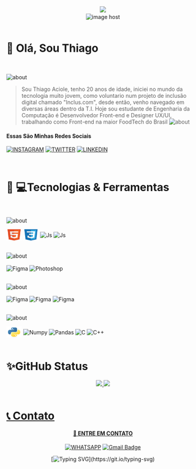 <div align="center" >
<img height="70"  src="https://pt.wizcase.com/wp-content/uploads/2022/03/GitHub-Logo.png"/>
</div>
<div align="center" >
<img  width="700"src="https://images2.imgbox.com/19/a5/4umQaWWr_o.png" alt="image host"/>
   <br>
    <br>
</div>
<div align="center" >

</div>


 # 👋 Olá, Sou Thiago 
 <br>

![about](https://img.shields.io/badge/-Quem%20Sou%20Eu%3F-red
)

> Sou Thiago Aciole, tenho 20 anos de idade, iniciei no mundo da tecnologia muito jovem, como voluntario num projeto de inclusão digital chamado "Inclus.com", desde então, venho navegado em diversas áreas dentro da T.I. Hoje sou estudante de Engenharia da Computação é Desenvolvedor Front-end e Designer UX/UI, trabalhando como Front-end na maior FoodTech do Brasil ![about](https://img.shields.io/badge/-iFood-red
)

  
#### Essas São Minhas Redes Sociais    
    
[![INSTAGRAM](https://img.shields.io/badge/Instagram-E4405F?style=for-the-badge&logo=instagram&logoColor=white
)](https://www.instagram.com/thiago.aciole/)
[![TWITTER](https://img.shields.io/badge/Twitter-1DA1F2?style=for-the-badge&logo=twitter&logoColor=white
)](https://twitter.com/thiagoaciole6)
[![LINKEDIN](https://img.shields.io/badge/LinkedIn-0077B5?style=for-the-badge&logo=linkedin&logoColor=white)
](https://www.linkedin.com/in/thiago-aciole-7a614916a/)

 <br>
 
  # 🚀 💻Tecnologias & Ferramentas
  
  <br>
  
![about](https://img.shields.io/badge/-Front--End-red
)

   <div style="display: inline_block">
 <img align="center" alt="HTML" height="30" width="40" src="https://raw.githubusercontent.com/devicons/devicon/master/icons/html5/html5-original.svg">
  <img align="center" alt="CSS" height="30" width="40" src="https://raw.githubusercontent.com/devicons/devicon/master/icons/css3/css3-original.svg">
  <img align="center" alt="Js" height="30" width="40" src="https://cdn.jsdelivr.net/gh/devicons/devicon/icons/javascript/javascript-original.svg" > 
   <img align="center" alt="Js" height="30" width="40" src="https://cdn.jsdelivr.net/gh/devicons/devicon/icons/angularjs/angularjs-original.svg" > 
</div>
  <br>
  
![about](https://img.shields.io/badge/-Design-red
)

<div style="display: inline_block">
   <img align="center" alt="Figma" height="30" width="40" src="https://cdn.jsdelivr.net/gh/devicons/devicon/icons/figma/figma-original.svg"  />
   <img align="center" alt="Photoshop" height="30" width="40" src="https://cdn.jsdelivr.net/gh/devicons/devicon/icons/photoshop/photoshop-plain.svg" />

</div>

  <br>
  
![about](https://img.shields.io/badge/-Ferramentas-red
)

<div style="display: inline_block">
   <img align="center" alt="Figma" height="30" width="40" src="https://cdn.jsdelivr.net/gh/devicons/devicon/icons/vscode/vscode-original.svg" />
   <img align="center" alt="Figma" height="30" width="40" src="https://cdn.jsdelivr.net/gh/devicons/devicon/icons/git/git-original.svg" />
   <img align="center" alt="Figma" height="30" width="40" src="https://cdn.jsdelivr.net/gh/devicons/devicon/icons/github/github-original.svg" />
</div>

  <br>
  
![about](https://img.shields.io/badge/-Conhecimento%20Basico-red
)

<div style="display: inline_block">
   <img align="center" alt="Python" height="30" width="40" src="https://raw.githubusercontent.com/devicons/devicon/master/icons/python/python-original.svg">
  <img align="center" alt="Numpy" height="30" width="40" src="https://cdn.jsdelivr.net/gh/devicons/devicon/icons/numpy/numpy-original.svg" />
  <img align="center" alt="Pandas" height="30" width="40" src="https://cdn.jsdelivr.net/gh/devicons/devicon/icons/pandas/pandas-original.svg" />
  <img align="center" alt="C" height="30" width="40" src="https://cdn.jsdelivr.net/gh/devicons/devicon/icons/c/c-original.svg" />
  <img align="center" alt="C++" height="30" width="40" src="https://cdn.jsdelivr.net/gh/devicons/devicon/icons/cplusplus/cplusplus-original.svg"  />  

</div>

 
 <br>

 # ✨GitHub Status

<div align="center">
  

    
  <a href="https://github.com/ThiagoAciole">
  <img height="140em" src="https://github-readme-stats.vercel.app/api?username=ThiagoAciole&show_icons=true&theme=tokyonight&include_all_commits=true&count_private=true"/>
  <img height="140em" src="https://github-readme-stats.vercel.app/api/top-langs/?username=ThiagoAciole&layout=compact&langs_count=7&theme=tokyonight"/>
</div>



 <br>

 # 📞 Contato
     
<div align="center">
    
#### 💬 ENTRE EM CONTATO

[![WHATSAPP](https://img.shields.io/badge/WhatsApp-25D366?style=for-the-badge&logo=whatsapp&logoColor=white
)](https://api.whatsapp.com/send?phone=5583991771192) 
[![Gmail Badge](https://img.shields.io/badge/GMAIL-%23DC322F.svg?&style=for-the-badge&logo=gmail&logoColor=white)](mailto:thiagoaciole7@gmail.com?Subject=Título%20da%20mensagem)   



<div align="center">

[![Typing SVG](https://readme-typing-svg.herokuapp.com?color=%2336BCF7&center=true&vCenter=true&lines=VOLTE+SEMPRE!!!)](https://git.io/typing-svg)
